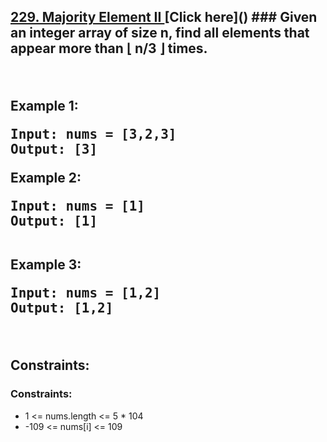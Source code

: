 <h2><a href="https://leetcode.com/problems/majority-element-ii/">229. Majority Element II </a>
[Click here]()
### Given an integer array of size n, find all elements that appear more than ⌊ n/3 ⌋ times.

<p>&nbsp;</p>
<p><strong class="example">Example 1:</strong></p>

<pre><strong>Input:</strong> nums = [3,2,3]
<strong>Output:</strong> [3]
</pre>

<p><strong class="example">Example 2:</strong></p>

<pre><strong>Input:</strong> nums = [1]
<strong>Output:</strong> [1]

</pre>

<p><strong class="example">Example 3:</strong></p>

<pre><strong>Input:</strong> nums = [1,2]
<strong>Output:</strong> [1,2]
</pre>

<p>&nbsp;</p>
<p><strong>Constraints:</strong></p>


### Constraints:

* 1 <= nums.length <= 5 * 104
* -109 <= nums[i] <= 109
